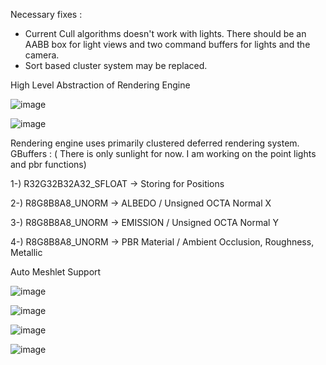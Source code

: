 Necessary fixes :
- Current Cull algorithms doesn't work with lights. There should be an AABB box for light views and two command buffers for lights and the camera.
- Sort based cluster system may be replaced.
  
High Level Abstraction of Rendering Engine

![image](https://github.com/GNFulLT/GEngine/assets/73427021/684bdc9f-47ad-4f95-a166-5fec522d0887)

![image](https://github.com/GNFulLT/GEngine/assets/73427021/ed632a4c-45c6-4137-83e6-9477bfd79c39)

Rendering engine uses primarily clustered deferred rendering system.
GBuffers : ( There is only sunlight for now. I am working on the point lights and pbr functions)

1-) R32G32B32A32_SFLOAT -> Storing for Positions   

2-) R8G8B8A8_UNORM -> ALBEDO / Unsigned OCTA Normal X    

3-) R8G8B8A8_UNORM -> EMISSION / Unsigned OCTA Normal Y    

4-) R8G8B8A8_UNORM -> PBR Material / Ambient Occlusion, Roughness, Metallic  

Auto Meshlet Support

![image](https://github.com/GNFulLT/GEngine/assets/73427021/8e99cc57-adc4-4584-9780-21334e2ae189)

![image](https://github.com/GNFulLT/GEngine/assets/73427021/47aa853a-d24d-4a9d-ba90-c61fc7126c89)

![image](https://github.com/GNFulLT/GEngine/assets/73427021/935b2dde-a233-42ec-9189-d5d1e6d40ead)

![image](https://github.com/GNFulLT/GEngine/assets/73427021/8b447c8c-88de-4667-b504-7ec7784161a7)
